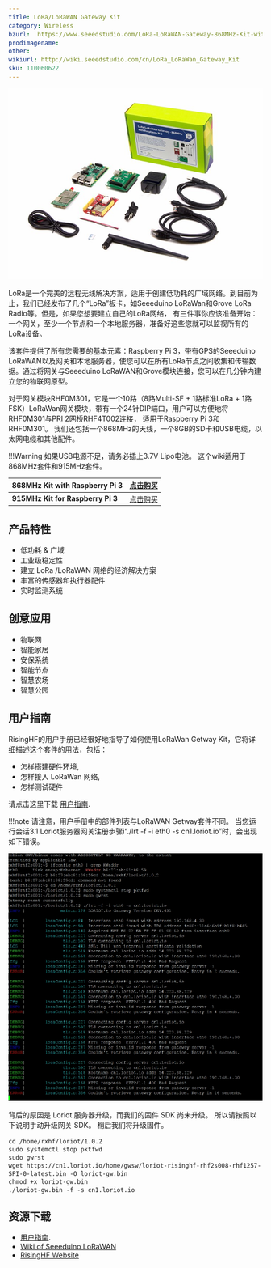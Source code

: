 ```yaml
---
title: LoRa/LoRaWAN Gateway Kit
category: Wireless
bzurl:  https://www.seeedstudio.com/LoRa-LoRaWAN-Gateway-868MHz-Kit-with-Raspberry-Pi-3-p-2823.html
prodimagename:
other: 
wikiurl: http://wiki.seeedstudio.com/cn/LoRa_LoRaWan_Gateway_Kit
sku: 110060622
---
```

![](https://github.com/SeeedDocument/LoRaWAN_Gateway-868MHz_Kit_with_Raspberry_Pi_3/raw/master/img/LoraWan%20Getway%20868MHz.jpg)

LoRa是一个完美的远程无线解决方案，适用于创建低功耗的广域网络。到目前为止，我们已经发布了几个“LoRa”板卡，如Seeeduino LoRaWan和Grove LoRa Radio等。但是，如果您想要建立自己的LoRa网络， 有三件事你应该准备开始：一个网关，至少一个节点和一个本地服务器，准备好这些您就可以监视所有的LoRa设备。

该套件提供了所有您需要的基本元素：Raspberry Pi 3，带有GPS的Seeeduino LoRaWAN以及网关和本地服务器，使您可以在所有LoRa节点之间收集和传输数据。通过将网关与Seeeduino LoRaWAN和Grove模块连接，您可以在几分钟内建立您的物联网原型。


对于网关模块RHF0M301，它是一个10路（8路Multi-SF + 1路标准LoRa + 1路FSK）LoRaWan网关模块，带有一个24针DIP端口，用户可以方便地将RHF0M301与PRI 2网桥RHF4T002连接， 适用于Raspberry Pi 3和RHF0M301。 我们还包括一个868MHz的天线，一个8GB的SD卡和USB电缆，以太网电缆和其他配件。


!!!Warning
    如果USB电源不足，请务必插上3.7V Lipo电池。 这个wiki适用于868MHz套件和915MHz套件。


|868MHz Kit with Raspberry Pi 3|[点击购买](https://item.taobao.com/item.htm?spm=686.1000925.0.0.469201394xUCHl&id=556011454000)|
|---|---|
|**915MHz Kit for Raspberry Pi 3**|[点击购买](https://item.taobao.com/item.htm?spm=a1z10.3-c.w4002-11172317909.10.7b284f1ey1OhJW&id=556004613634)|

## 产品特性
- 低功耗 & 广域
- 工业级稳定性
- 建立 LoRa /LoRaWAN 网络的经济解决方案
- 丰富的传感器和执行器配件
- 实时监测系统

## 创意应用
- 物联网
- 智能家居
- 安保系统
- 智能节点
- 智慧农场
- 智慧公园

## 用户指南
RisingHF的用户手册已经很好地指导了如何使用LoRaWan Getway Kit，它将详细描述这个套件的用法，包括：
-  怎样搭建硬件环境,
-  怎样接入 LoRaWan 网络,
-  怎样测试硬件

请点击这里下载 [用户指南](https://github.com/SeeedDocument/LoRaWAN_Gateway-868MHz_Kit_with_Raspberry_Pi_3/raw/master/res/%5BRHF-UM01649%5DIoT%20Discovery%20User%20Manual-seeed-v2.1.pdf).

!!!note
    请注意，用户手册中的部件列表与LoRaWAN Getway套件不同。 当您运行会话3.1 Loriot服务器网关注册步骤i“./lrt -f -i eth0 -s cn1.loriot.io”时，会出现如下错误。

![](https://github.com/SeeedDocument/LoRaWAN_Gateway-868MHz_Kit_with_Raspberry_Pi_3/raw/master/img/Gateway_error.jpg)

背后的原因是 Loriot 服务器升级，而我们的固件 SDK 尚未升级。 所以请按照以下说明手动升级网关 SDK。 稍后我们将升级固件。

```
cd /home/rxhf/loriot/1.0.2
sudo systemctl stop pktfwd
sudo gwrst
wget https://cn1.loriot.io/home/gwsw/loriot-risinghf-rhf2s008-rhf1257-SPI-0-latest.bin -O loriot-gw.bin
chmod +x loriot-gw.bin
./loriot-gw.bin -f -s cn1.loriot.io

```

## 资源下载
- [用户指南](https://github.com/SeeedDocument/LoRaWAN_Gateway-868MHz_Kit_with_Raspberry_Pi_3/raw/master/res/%5BRHF-UM01649%5DIoT%20Discovery%20User%20Manual-seeed-v2.1.pdf).
- [Wiki of Seeeduino LoRaWAN](/Seeeduino_LoRAWAN/)
- [RisingHF Website](http://www.risinghf.com/product/risinghf-iot-dicovery/?lang=en)
